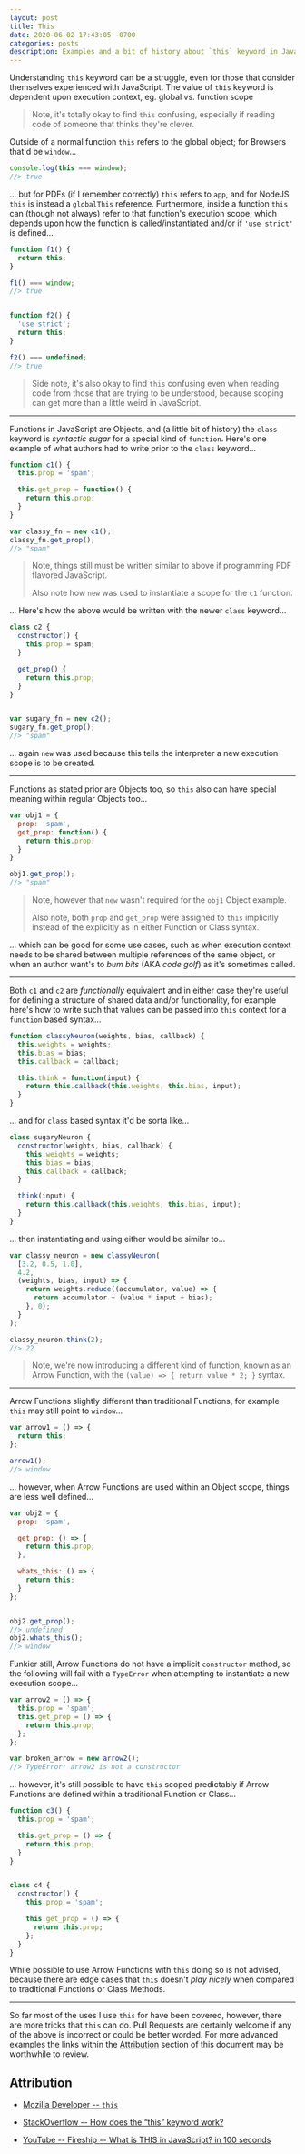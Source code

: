 ```yaml
---
layout: post
title: This
date: 2020-06-02 17:43:05 -0700
categories: posts
description: Examples and a bit of history about `this` keyword in JavaScript
---
```




Understanding `this` keyword can be a struggle, even for those that consider themselves experienced with JavaScript. The value of `this` keyword is dependent upon execution context, eg. global vs. function scope


> Note, it's totally okay to find `this` confusing, especially if reading code of someone that thinks they're clever.


Outside of a normal function `this` refers to the global object; for Browsers that'd be `window`...


```javascript
console.log(this === window);
//> true
```

... but for PDFs (if I remember correctly) `this` refers to `app`, and for NodeJS `this` is instead a `globalThis` reference. Furthermore, inside a function `this` can (though not always) refer to that function's execution scope; which depends upon how the function is called/instantiated and/or if `'use strict'` is defined...


```javascript
function f1() {
  return this;
}

f1() === window;
//> true


function f2() {
  'use strict';
  return this;
}

f2() === undefined;
//> true
```


> Side note, it's also okay to find `this` confusing even when reading code from those that are trying to be understood, because scoping can get more than a little weird in JavaScript.


------


Functions in JavaScript are Objects, and (a little bit of history) the `class` keyword is _syntactic sugar_ for a special kind of `function`. Here's one example of what authors had to write prior to the `class` keyword...


```javascript
function c1() {
  this.prop = 'spam';

  this.get_prop = function() {
    return this.prop;
  }
}

var classy_fn = new c1();
classy_fn.get_prop();
//> "spam"
```


> Note, things still must be written similar to above if programming PDF flavored JavaScript.
>
> Also note how `new` was used to instantiate a scope for the `c1` function.


... Here's how the above would be written with the newer `class` keyword...


```javascript
class c2 {
  constructor() {
    this.prop = spam;
  }

  get_prop() {
    return this.prop;
  }
}


var sugary_fn = new c2();
sugary_fn.get_prop();
//> "spam"
```


... again `new` was used because this tells the interpreter a new execution scope is to be created.


------


Functions as stated prior are Objects too, so `this` also can have special meaning within regular Objects too...


```javascript
var obj1 = {
  prop: 'spam',
  get_prop: function() {
    return this.prop;
  }
}

obj1.get_prop();
//> "spam"
```


> Note, however that `new` wasn't required for the `obj1` Object example.
>
> Also note, both `prop` and `get_prop` were assigned to `this` implicitly instead of the explicitly as in either Function or Class syntax.


... which can be good for some use cases, such as when execution context needs to be shared between multiple references of the same object, or when an author want's to _bum bits_ (AKA _code golf_) as it's sometimes called.


------


Both `c1` and `c2` are _functionally_ equivalent and in either case they're useful for defining a structure of shared data and/or functionality, for example here's how to write such that values can be passed into `this` context for a `function` based syntax...


```javascript
function classyNeuron(weights, bias, callback) {
  this.weights = weights;
  this.bias = bias;
  this.callback = callback;

  this.think = function(input) {
    return this.callback(this.weights, this.bias, input);
  }
}
```


... and for `class` based syntax it'd be sorta like...


```javascript
class sugaryNeuron {
  constructor(weights, bias, callback) {
    this.weights = weights;
    this.bias = bias;
    this.callback = callback;
  }

  think(input) {
    return this.callback(this.weights, this.bias, input);
  }
}
```


... then instantiating and using either would be similar to...


```javascript
var classy_neuron = new classyNeuron(
  [3.2, 0.5, 1.0],
  4.2,
  (weights, bias, input) => {
    return weights.reduce((accumulator, value) => {
      return accumulator + (value * input + bias);
    }, 0);
  }
);

classy_neuron.think(2);
//> 22
```


> Note, we're now introducing a different kind of function, known as an Arrow Function, with the `(value) => { return value * 2; }` syntax.


------


Arrow Functions slightly different than traditional Functions, for example `this` may still point to `window`...


```javascript
var arrow1 = () => {
  return this;
};

arrow1();
//> window
```


... however, when Arrow Functions are used within an Object scope, things are less well defined...


```javascript
var obj2 = {
  prop: 'spam',

  get_prop: () => {
    return this.prop;
  },

  whats_this: () => {
    return this;
  }
};


obj2.get_prop();
//> undefined
obj2.whats_this();
//> window
```


Funkier still, Arrow Functions do not have a implicit `constructor` method, so the following will fail with a `TypeError` when attempting to instantiate a new execution scope...


```javascript
var arrow2 = () => {
  this.prop = 'spam';
  this.get_prop = () => {
    return this.prop;
  };
};

var broken_arrow = new arrow2();
//> TypeError: arrow2 is not a constructor
```


... however, it's still possible to have `this` scoped predictably if Arrow Functions are defined within a traditional Function or Class...


```javascript
function c3() {
  this.prop = 'spam';

  this.get_prop = () => {
    return this.prop;
  }
}


class c4 {
  constructor() {
    this.prop = 'spam';

    this.get_prop = () => {
      return this.prop;
    };
  }
}
```


While possible to use Arrow Functions with `this` doing so is not advised, because there are edge cases that `this` doesn't _play nicely_ when compared to traditional Functions or Class Methods.


------


So far most of the uses I use `this` for have been covered, however, there are more tricks that `this` can do. Pull Requests are certainly welcome if any of the above is incorrect or could be better worded. For more advanced examples the links within the [Attribution][heading__attribution] section of this document may be worthwhile to review.


## Attribution
[heading__attribution]: #attribution "Links that where useful in understanding `this`"


- [Mozilla Developer -- `this`](https://developer.mozilla.org/en-US/docs/Web/JavaScript/Reference/Operators/this)

- [StackOverflow -- How does the “this” keyword work?](https://stackoverflow.com/questions/3127429/how-does-the-this-keyword-work)

- [YouTube -- Fireship -- What is THIS in JavaScript? in 100 seconds](https://www.youtube.com/watch?v=YOlr79NaAtQ)
